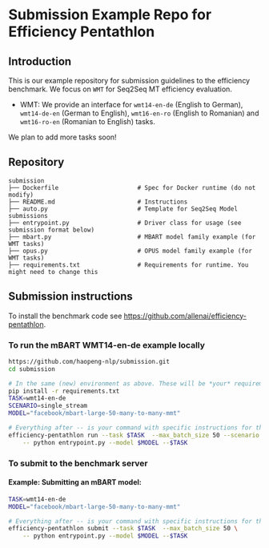 # Submission Example Repo for Efficiency Pentathlon

## Introduction
This is our example repository for submission guidelines to the efficiency benchmark. 
We focus on `WMT` for Seq2Seq MT efficiency evaluation.

- WMT: We provide an interface for `wmt14-en-de` (English to German), `wmt14-de-en` (German to English), 
    `wmt16-en-ro` (English to Romanian) and `wmt16-ro-en` (Romanian to English) tasks. 

We plan to add more tasks soon!

## Repository

```
submission
├── Dockerfile                      # Spec for Docker runtime (do not modify)
├── README.md                       # Instructions
├── auto.py                         # Template for Seq2Seq Model submissions
├── entrypoint.py                   # Driver class for usage (see submission format below)
├── mbart.py                        # MBART model family example (for WMT tasks)
├── opus.py                         # OPUS model family example (for WMT tasks)
├── requirements.txt                # Requirements for runtime. You might need to change this
```

## Submission instructions

To install the benchmark code see https://github.com/allenai/efficiency-pentathlon.

### To run the mBART WMT14-en-de example locally
```bash
https://github.com/haopeng-nlp/submission.git
cd submission

# In the same (new) environment as above. These will be *your* requirements to run.
pip install -r requirements.txt 
TASK=wmt14-en-de
SCENARIO=single_stream
MODEL="facebook/mbart-large-50-many-to-many-mmt"

# Everything after -- is your command with specific instructions for the Python script
efficiency-pentathlon run --task $TASK  --max_batch_size 50 --scenario $SCENARIO \
    -- python entrypoint.py --model $MODEL --$TASK
```

### To submit to the benchmark server

#### Example: Submitting an mBART model:
```bash
TASK=wmt14-en-de
MODEL="facebook/mbart-large-50-many-to-many-mmt"

# Everything after -- is your command with specific instructions for the Python script
efficiency-pentathlon submit --task $TASK  --max_batch_size 50 \
    -- python entrypoint.py --model $MODEL --$TASK
```
